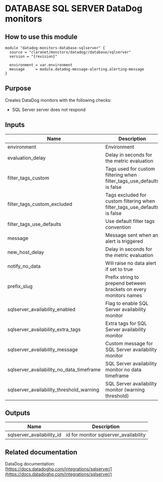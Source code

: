 # DATABASE SQL SERVER DataDog monitors

## How to use this module

```
module "datadog-monitors-database-sqlserver" {
  source = "claranet/monitors/datadog//database/sqlserver"
  version = "{revision}"

  environment = var.environment
  message     = module.datadog-message-alerting.alerting-message
}

```

## Purpose

Creates DataDog monitors with the following checks:

- SQL Server server does not respond

## Inputs

| Name | Description | Type | Default | Required |
|------|-------------|:----:|:-----:|:-----:|
| environment | Environment | string | n/a | yes |
| evaluation\_delay | Delay in seconds for the metric evaluation | string | `"15"` | no |
| filter\_tags\_custom | Tags used for custom filtering when filter\_tags\_use\_defaults is false | string | `"*"` | no |
| filter\_tags\_custom\_excluded | Tags excluded for custom filtering when filter\_tags\_use\_defaults is false | string | `""` | no |
| filter\_tags\_use\_defaults | Use default filter tags convention | string | `"true"` | no |
| message | Message sent when an alert is triggered | string | n/a | yes |
| new\_host\_delay | Delay in seconds for the metric evaluation | string | `"300"` | no |
| notify\_no\_data | Will raise no data alert if set to true | string | `"true"` | no |
| prefix\_slug | Prefix string to prepend between brackets on every monitors names | string | `""` | no |
| sqlserver\_availability\_enabled | Flag to enable SQL Server availability monitor | string | `"true"` | no |
| sqlserver\_availability\_extra\_tags | Extra tags for SQL Server availability monitor | list(string) | `[]` | no |
| sqlserver\_availability\_message | Custom message for SQL Server availability monitor | string | `""` | no |
| sqlserver\_availability\_no\_data\_timeframe | SQL Server availability monitor no data timeframe | string | `"10"` | no |
| sqlserver\_availability\_threshold\_warning | SQL Server availability monitor (warning threshold) | string | `"3"` | no |

## Outputs

| Name | Description |
|------|-------------|
| sqlserver\_availability\_id | id for monitor sqlserver\_availability |

## Related documentation

DataDog documentation: [https://docs.datadoghq.com/integrations/sqlserver/](https://docs.datadoghq.com/integrations/sqlserver/)
